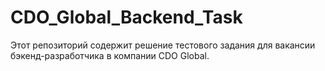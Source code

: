 # CDO_Global_Backend_Task
Этот репозиторий содержит решение тестового задания для вакансии бэкенд-разработчика в компании CDO Global.
